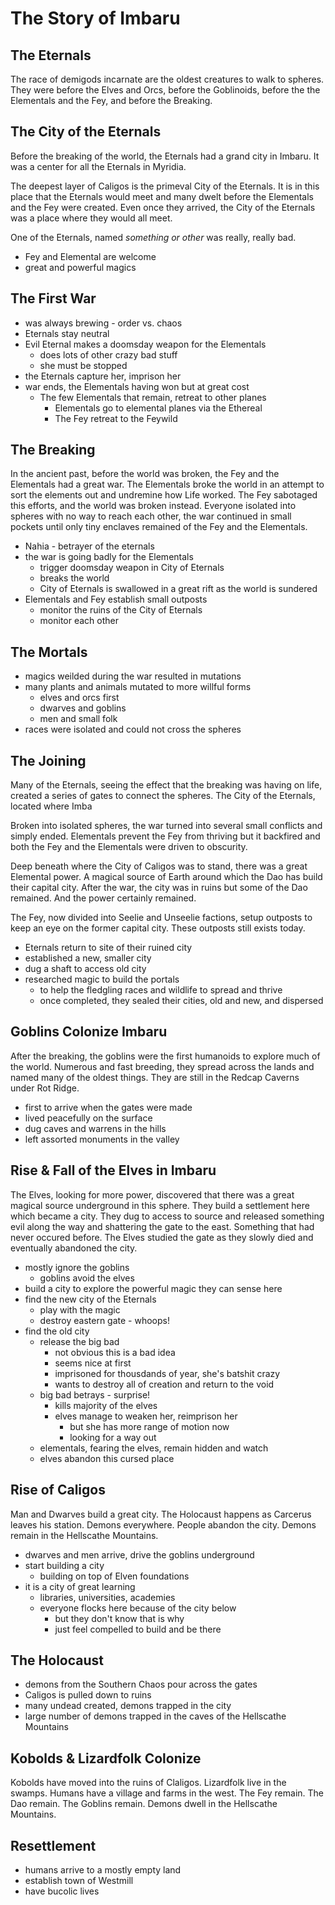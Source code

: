 # The Story of Imbaru



## The Eternals

The race of demigods incarnate are the oldest creatures to walk to spheres. They were before the Elves and Orcs, before the Goblinoids, before the the Elementals and the Fey, and before the Breaking.

## The City of the Eternals

Before the breaking of the world, the Eternals had a grand city in Imbaru. It was a center for all the Eternals in Myridia.

The deepest layer of Caligos is the primeval City of the Eternals. It is in this place that the Eternals would meet and many dwelt before the Elementals and the Fey were created. Even once they arrived, the City of the Eternals was a place where they would all meet.

One of the Eternals, named *something or other* was really, really bad.

  - Fey and Elemental are welcome
  - great and powerful magics

## The First War

  - was always brewing - order vs. chaos
  - Eternals stay neutral
  - Evil Eternal makes a doomsday weapon for the Elementals
    - does lots of other crazy bad stuff
    - she must be stopped
  - the Eternals capture her, imprison her
  - war ends, the Elementals having won but at great cost
    - The few Elementals that remain, retreat to other planes
      - Elementals go to elemental planes via the Ethereal
      - The Fey retreat to the Feywild

## The Breaking

In the ancient past, before the world was broken, the Fey and the Elementals had a great war. The Elementals broke the world in an attempt to sort the elements out and undremine how Life worked. The Fey sabotaged this efforts, and the world was broken instead. Everyone isolated into spheres with no way to reach each other, the war continued in small pockets until only tiny enclaves remained of the Fey and the Elementals.

  - Nahia - betrayer of the eternals
  - the war is going badly for the Elementals
    - trigger doomsday weapon in City of Eternals
    - breaks the world
    - City of Eternals is swallowed in a great rift as the world is sundered
  - Elementals and Fey establish small outposts
    - monitor the ruins of the City of Eternals
    - monitor each other

## The Mortals

  - magics weilded during the war resulted in mutations
  - many plants and animals mutated to more willful forms
    - elves and orcs first
    - dwarves and goblins
    - men and small folk
  - races were isolated and could not cross the spheres

## The Joining

Many of the Eternals, seeing the effect that the breaking was having on life, created a series of gates to connect the spheres. The City of the Eternals, located where Imba

Broken into isolated spheres, the war turned into several small conflicts and simply ended. Elementals prevent the Fey from thriving but it backfired and both the Fey and the Elementals were driven to obscurity.

Deep beneath where the City of Caligos was to stand, there was a great Elemental power. A magical source of Earth around which the Dao has build their capital city. After the war, the city was in ruins but some of the Dao remained. And the power certainly remained.

The Fey, now divided into Seelie and Unseelie factions, setup outposts to keep an eye on the former capital city. These outposts still exists today.

  - Eternals return to site of their ruined city
  - established a new, smaller city
  - dug a shaft to access old city
  - researched magic to build the portals
    - to help the fledgling races and wildlife to spread and thrive
    - once completed, they sealed their cities, old and new, and dispersed

## Goblins Colonize Imbaru

After the breaking, the goblins were the first humanoids to explore much of the world. Numerous and fast breeding, they spread across the lands and named many of the oldest things. They are still in the Redcap Caverns under Rot Ridge.

  - first to arrive when the gates were made
  - lived peacefully on the surface
  - dug caves and warrens in the hills
  - left assorted monuments in the valley

## Rise & Fall of the Elves in Imbaru

The Elves, looking for more power, discovered that there was a great magical source underground in this sphere. They build a settlement here which became a city. They dug to access to source and released something evil along the way and shattering the gate to the east. Something that had never occured before. The Elves studied the gate as they slowly died and eventually abandoned the city.

  - mostly ignore the goblins
    - goblins avoid the elves
  - build a city to explore the powerful magic they can sense here
  - find the new city of the Eternals
    - play with the magic
    - destroy eastern gate - whoops!
  - find the old city
    - release the big bad
      - not obvious this is a bad idea
      - seems nice at first
      - imprisoned for thousdands of year, she's batshit crazy
      - wants to destroy all of creation and return to the void
    - big bad betrays - surprise!
      - kills majority of the elves
      - elves manage to weaken her, reimprison her
        - but she has more range of motion now
        - looking for a way out
    - elementals, fearing the elves, remain hidden and watch
    - elves abandon this cursed place

## Rise of Caligos

Man and Dwarves build a great city. The Holocaust happens as Carcerus leaves his station. Demons everywhere. People abandon the city. Demons remain in the Hellscathe Mountains.

  - dwarves and men arrive, drive the goblins underground
  - start building a city
    - building on top of Elven foundations
  - it is a city of great learning
    - libraries, universities, academies
    - everyone flocks here because of the city below
      - but they don't know that is why
      - just feel compelled to build and be there

## The Holocaust
  - demons from the Southern Chaos pour across the gates
  - Caligos is pulled down to ruins
  - many undead created, demons trapped in the city
  - large number of demons trapped in the caves of the Hellscathe Mountains

## Kobolds & Lizardfolk Colonize

Kobolds have moved into the ruins of Claligos. Lizardfolk live in the swamps. Humans have a village and farms in the west. The Fey remain. The Dao remain. The Goblins remain. Demons dwell in the Hellscathe Mountains.

## Resettlement
  - humans arrive to a mostly empty land
  - establish town of Westmill
  - have bucolic lives
